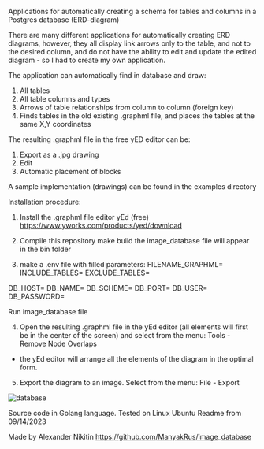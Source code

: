 Applications for automatically creating a schema for tables and columns in a Postgres database (ERD-diagram)

There are many different applications for automatically creating ERD diagrams,
however, they all display link arrows only to the table, and not to the desired column,
and do not have the ability to edit and update the edited diagram -
so I had to create my own application.

The application can automatically find in database and draw:
1. All tables
2. All table columns and types
3. Arrows of table relationships from column to column (foreign key)
4. Finds tables in the old existing .graphml file,
and places the tables at the same X,Y coordinates

The resulting .graphml file in the free yED editor can be:
1. Export as a .jpg drawing
2. Edit
3. Automatic placement of blocks

A sample implementation (drawings) can be found in the examples directory

Installation procedure:
1. Install the .graphml file editor yEd (free)
https://www.yworks.com/products/yed/download

2. Compile this repository
make build
the image_database file will appear in the bin folder

3. make a .env file with filled parameters:
FILENAME_GRAPHML=
INCLUDE_TABLES=
EXCLUDE_TABLES=

DB_HOST=
DB_NAME=
DB_SCHEME=
DB_PORT=
DB_USER=
DB_PASSWORD=

Run image_database file

4. Open the resulting .graphml file in the yEd editor
(all elements will first be in the center of the screen)
and select from the menu:
Tools - Remove Node Overlaps
- the yEd editor will arrange all the elements of the diagram in the optimal form.

5. Export the diagram to an image.
Select from the menu:
File - Export


![database](https://github.com/ManyakRus/image_database/assets/30662875/6fbef84f-dfce-4e01-8e6b-fd535509bf5e)


Source code in Golang language.
Tested on Linux Ubuntu
Readme from 09/14/2023

Made by Alexander Nikitin
https://github.com/ManyakRus/image_database
